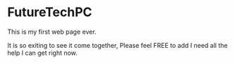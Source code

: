 # FutureTechPC
This is my first web page ever.

It is so exiting to see it come together, Please feel FREE to add I need all the help I can get right now.

